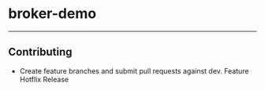 # broker-demo

----
## Contributing
- Create feature branches and submit pull requests against dev.
Feature
Hotflix
Release
